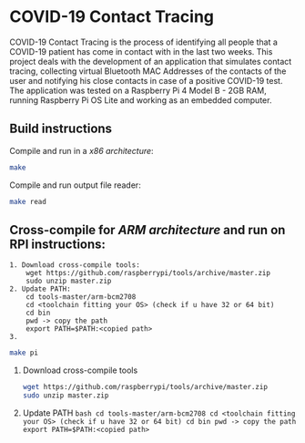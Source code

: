 # COVID-19 Contact Tracing

COVID-19 Contact Tracing is the process of identifying all people that a COVID-19 patient has come in contact with in the last two
weeks. This project deals with the development of an application that simulates contact tracing, collecting virtual Bluetooth MAC
Addresses of the contacts of the user and notifying his close contacts in case of a positive COVID-19 test. The application was tested
on a Raspberry Pi 4 Model B - 2GB RAM, running Raspberry Pi OS Lite and working as an embedded computer. 

## Build instructions

Compile and run in a *x86 architecture*: 

```bash
make
```

Compile and run output file reader:

```bash
make read
```

## Cross-compile for *ARM architecture* and run on RPI instructions:
	1. Download cross-compile tools:
		wget https://github.com/raspberrypi/tools/archive/master.zip
		sudo unzip master.zip
	2. Update PATH:
		cd tools-master/arm-bcm2708
		cd <toolchain fitting your OS> (check if u have 32 or 64 bit)
		cd bin
		pwd -> copy the path
		export PATH=$PATH:<copied path>
	3.
  ```bash
  make pi
  ```
  1. Download cross-compile tools
     ```bash
     wget https://github.com/raspberrypi/tools/archive/master.zip
     sudo unzip master.zip 
     ```
  2. Update PATH
    ```bash
    cd tools-master/arm-bcm2708
		cd <toolchain fitting your OS> (check if u have 32 or 64 bit)
		cd bin
		pwd -> copy the path
		export PATH=$PATH:<copied path>
    ``` 
   
  
 
 
